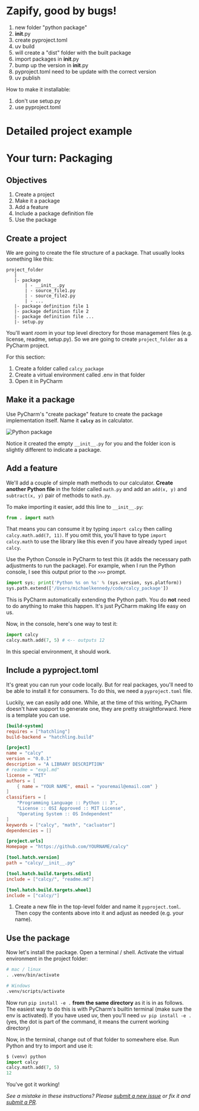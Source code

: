 # Zapify, good by bugs!

1) new folder "python package"
2) __init__.py
2) create pyproject.toml
3) uv build
4) will create a "dist" folder with the built package
5) import packages in __init__.py
6) bump up the version in __init__.py
7) pyproject.toml need to be update with the correct version
8) uv publish

How to make it installable:

1) don't use setup.py
2) use pyproject.toml

# Detailed project example

# Your turn: Packaging

## Objectives

1. Create a project
2. Make it a package
3. Add a feature
4. Include a package definition file
5. Use the package

## Create a project

We are going to create the file structure of a package. That usually looks something like this:

```
project_folder
   |
   |- package
       | - __init__.py
       | - source_file1.py
       | - source_file2.py
       | - ...
   |- package definition file 1
   |- package definition file 2
   |- package definition file ...
   |- setup.py
```

You'll want *room* in your top level directory for those management files (e.g. license, readme, setup.py). So we are going to create `project_folder` as a PyCharm project.

For this section:

1. Create a folder called `calcy_package`
2. Create a virtual environment called .env in that folder
3. Open it in PyCharm

## Make it a package

Use PyCharm's "create package" feature to create the package implementation itself. Name it **`calcy`** as in calculator.

![Python package](new-package.png)

Notice it created the empty `__init__.py` for you and the folder icon is slightly different to indicate a package.

## Add a feature

We'll add a couple of simple math methods to our calculator. **Create another Python file** in the folder called `math.py` and add an `add(x, y)` and `subtract(x, y)` pair of methods to `math.py`.

To make importing it easier, add this line to `__init__.py`:

```python
from . import math
```

That means you can consume it by typing `import calcy` then calling `calcy.math.add(7, 11)`. If you omit this, you'll have to type `import calcy.math` to use the library like this even if you have already typed `impot calcy`.

Use the Python Console in PyCharm to test this (it adds the necessary path adjustments to run the package). For example, when I run the Python console, I see this output prior to the `>>>` prompt.

```python
import sys; print('Python %s on %s' % (sys.version, sys.platform))
sys.path.extend(['/Users/michaelkennedy/code/calcy_package'])
```

This is PyCharm automatically extending the Python path. You do **not** need to do anything to make this happen. It's just PyCharm making life easy on us.

Now, in the console, here's one way to test it:

```python
import calcy
calcy.math.add(7, 5) # <-- outputs 12
```

In this special environment, it should work.

## Include a pyproject.toml

It's great you can run your code locally. But for real packages, you'll need to be able to install it for consumers. To do this, we need a `pyproject.toml` file. 

Luckily, we can easily add one. While, at the time of this writing, PyCharm doesn't have support to generate one, they are pretty straightforward. Here is a template you can use. 

```toml
[build-system]
requires = ["hatchling"]
build-backend = "hatchling.build"

[project]
name = "calcy"
version = "0.0.1"
description = "A LIBRARY DESCRIPTION"
# readme = "expl.md"
license = "MIT"
authors = [
    { name = "YOUR NAME", email = "youremail@email.com" }
]
classifiers = [
    "Programming Language :: Python :: 3",
    "License :: OSI Approved :: MIT License",
    "Operating System :: OS Independent"
]
keywords = ["calcy", "math", "cacluator"]
dependencies = []

[project.urls]
Homepage = "https://github.com/YOURNAME/calcy"

[tool.hatch.version]
path = "calcy/__init__.py"

[tool.hatch.build.targets.sdist]
include = ["calcy/", "readme.md"]

[tool.hatch.build.targets.wheel]
include = ["calcy/"]
```

1. Create a new file in the top-level folder and name it `pyproject.toml`. Then copy the contents above into it and adjust as needed (e.g. your name).

## Use the package

Now let's install the package. Open a terminal / shell. Activate the virtual environment in the project folder:

```bash
# mac / linux
. .venv/bin/activate 
```

```bash
# Windows
.venv/scripts/activate
```

Now run `pip install -e .` **from the same directory** as it is in as follows. The easiest way to do this is with PyCharm's builtin terminal (make sure the env is activated). If you have used uv, then you'll need `uv pip install -e .` (yes, the dot is part of the command, it means the current working directory)

Now, in the terminal, change out of that folder to somewhere else. Run Python and try to import and use it:

```python
$ (venv) python
import calcy
calcy.math.add(7, 5)
12
```

You've got it working!

*See a mistake in these instructions? Please [submit a new issue](https://github.com/talkpython/mastering-pycharm-course/issues) or fix it and [submit a PR](https://github.com/talkpython/mastering-pycharm-course/pulls).*
